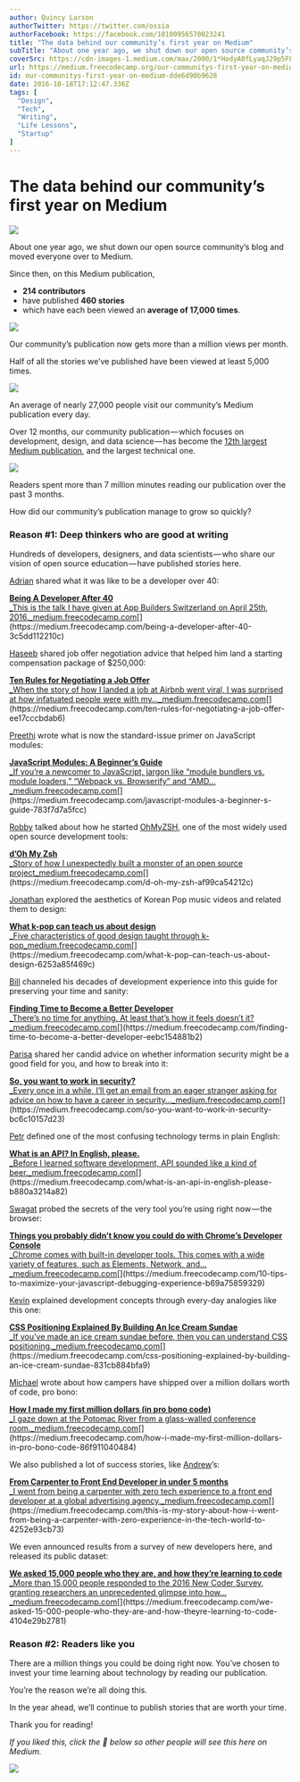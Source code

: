 ```yaml
---
author: Quincy Larson
authorTwitter: https://twitter.com/ossia
authorFacebook: https://facebook.com/10100956570023241
title: "The data behind our community’s first year on Medium"
subTitle: "About one year ago, we shut down our open source community’s blog and moved everyone over to Medium...."
coverSrc: https://cdn-images-1.medium.com/max/2000/1*HodyA0fLyaqJ29p5FFBUpw.png
url: https://medium.freecodecamp.org/our-communitys-first-year-on-medium-dde6d90b9628
id: our-communitys-first-year-on-medium-dde6d90b9628
date: 2016-10-18T17:12:47.336Z
tags: [
  "Design",
  "Tech",
  "Writing",
  "Life Lessons",
  "Startup"
]
---
```

# The data behind our community’s first year on Medium







![](https://cdn-images-1.medium.com/max/2000/1*HodyA0fLyaqJ29p5FFBUpw.png)







About one year ago, we shut down our open source community’s blog and moved everyone over to Medium.

Since then, on this Medium publication,

*   **214 contributors**
*   have published **460 stories**
*   which have each been viewed an **average of 17,000 times**.







![](https://cdn-images-1.medium.com/max/2000/1*T4IvQt8rltizt79unYMM2A.png)

Our community’s publication now gets more than a million views per month.







Half of all the stories we’ve published have been viewed at least 5,000 times.







![](https://cdn-images-1.medium.com/max/2000/1*WKo0zZQDeKTQKgvXQI1Sgw.png)

An average of nearly 27,000 people visit our community’s Medium publication every day.







Over 12 months, our community publication — which focuses on development, design, and data science — has become the [12th largest Medium publication](https://toppub.xyz/), and the largest technical one.







![](https://cdn-images-1.medium.com/max/2000/1*YnVjEFvGHTFGk7J0GuUuDg.png)

Readers spent more than 7 million minutes reading our publication over the past 3 months.







How did our community’s publication manage to grow so quickly?

### Reason #1: Deep thinkers who are good at writing

Hundreds of developers, designers, and data scientists — who share our vision of open source education — have published stories here.

[Adrian](https://medium.com/@akosma) shared what it was like to be a developer over 40:

[**Being A Developer After 40**  
_This is the talk I have given at App Builders Switzerland on April 25th, 2016._medium.freecodecamp.com](https://medium.freecodecamp.com/being-a-developer-after-40-3c5dd112210c "https://medium.freecodecamp.com/being-a-developer-after-40-3c5dd112210c")[](https://medium.freecodecamp.com/being-a-developer-after-40-3c5dd112210c)

[Haseeb](https://medium.com/@hosseeb) shared job offer negotiation advice that helped him land a starting compensation package of $250,000:

[**Ten Rules for Negotiating a Job Offer**  
_When the story of how I landed a job at Airbnb went viral, I was surprised at how infatuated people were with my…_medium.freecodecamp.com](https://medium.freecodecamp.com/ten-rules-for-negotiating-a-job-offer-ee17cccbdab6 "https://medium.freecodecamp.com/ten-rules-for-negotiating-a-job-offer-ee17cccbdab6")[](https://medium.freecodecamp.com/ten-rules-for-negotiating-a-job-offer-ee17cccbdab6)

[Preethi](https://medium.com/@preethikasireddy) wrote what is now the standard-issue primer on JavaScript modules:

[**JavaScript Modules: A Beginner’s Guide**  
_If you’re a newcomer to JavaScript, jargon like “module bundlers vs. module loaders,” “Webpack vs. Browserify” and “AMD…_medium.freecodecamp.com](https://medium.freecodecamp.com/javascript-modules-a-beginner-s-guide-783f7d7a5fcc "https://medium.freecodecamp.com/javascript-modules-a-beginner-s-guide-783f7d7a5fcc")[](https://medium.freecodecamp.com/javascript-modules-a-beginner-s-guide-783f7d7a5fcc)

[Robby](https://medium.com/@robbyrussell) talked about how he started [OhMyZSH](http://ohmyz.sh/), one of the most widely used open source development tools:

[**d’Oh My Zsh**  
_Story of how I unexpectedly built a monster of an open source project_medium.freecodecamp.com](https://medium.freecodecamp.com/d-oh-my-zsh-af99ca54212c "https://medium.freecodecamp.com/d-oh-my-zsh-af99ca54212c")[](https://medium.freecodecamp.com/d-oh-my-zsh-af99ca54212c)

[Jonathan](https://medium.com/@JonathanZWhite) explored the aesthetics of Korean Pop music videos and related them to design:

[**What k-pop can teach us about design**  
_Five characteristics of good design taught through k-pop_medium.freecodecamp.com](https://medium.freecodecamp.com/what-k-pop-can-teach-us-about-design-6253a85f469c "https://medium.freecodecamp.com/what-k-pop-can-teach-us-about-design-6253a85f469c")[](https://medium.freecodecamp.com/what-k-pop-can-teach-us-about-design-6253a85f469c)

[Bill](https://medium.com/@BillSourour) channeled his decades of development experience into this guide for preserving your time and sanity:

[**Finding Time to Become a Better Developer**  
_There’s no time for anything. At least that’s how it feels doesn’t it?_medium.freecodecamp.com](https://medium.freecodecamp.com/finding-time-to-become-a-better-developer-eebc154881b2 "https://medium.freecodecamp.com/finding-time-to-become-a-better-developer-eebc154881b2")[](https://medium.freecodecamp.com/finding-time-to-become-a-better-developer-eebc154881b2)

[Parisa](https://medium.com/@laparisa) shared her candid advice on whether information security might be a good field for you, and how to break into it:

[**So, you want to work in security?**  
_Every once in a while, I’ll get an email from an eager stranger asking for advice on how to have a career in security…_medium.freecodecamp.com](https://medium.freecodecamp.com/so-you-want-to-work-in-security-bc6c10157d23 "https://medium.freecodecamp.com/so-you-want-to-work-in-security-bc6c10157d23")[](https://medium.freecodecamp.com/so-you-want-to-work-in-security-bc6c10157d23)

[Petr](https://medium.com/@petrgazarov) defined one of the most confusing technology terms in plain English:

[**What is an API? In English, please.**  
_Before I learned software development, API sounded like a kind of beer._medium.freecodecamp.com](https://medium.freecodecamp.com/what-is-an-api-in-english-please-b880a3214a82 "https://medium.freecodecamp.com/what-is-an-api-in-english-please-b880a3214a82")[](https://medium.freecodecamp.com/what-is-an-api-in-english-please-b880a3214a82)

[Swagat](https://medium.com/@swagatswain) probed the secrets of the very tool you’re using right now — the browser:

[**Things you probably didn’t know you could do with Chrome’s Developer Console**  
_Chrome comes with built-in developer tools. This comes with a wide variety of features, such as Elements, Network, and…_medium.freecodecamp.com](https://medium.freecodecamp.com/10-tips-to-maximize-your-javascript-debugging-experience-b69a75859329 "https://medium.freecodecamp.com/10-tips-to-maximize-your-javascript-debugging-experience-b69a75859329")[](https://medium.freecodecamp.com/10-tips-to-maximize-your-javascript-debugging-experience-b69a75859329)

[Kevin](https://medium.com/@kevink) explained development concepts through every-day analogies like this one:

[**CSS Positioning Explained By Building An Ice Cream Sundae**  
_If you’ve made an ice cream sundae before, then you can understand CSS positioning._medium.freecodecamp.com](https://medium.freecodecamp.com/css-positioning-explained-by-building-an-ice-cream-sundae-831cb884bfa9 "https://medium.freecodecamp.com/css-positioning-explained-by-building-an-ice-cream-sundae-831cb884bfa9")[](https://medium.freecodecamp.com/css-positioning-explained-by-building-an-ice-cream-sundae-831cb884bfa9)

[Michael](https://medium.com/@CodeNonprofit) wrote about how campers have shipped over a million dollars worth of code, pro bono:

[**How I made my first million dollars (in pro bono code)**  
_I gaze down at the Potomac River from a glass-walled conference room._medium.freecodecamp.com](https://medium.freecodecamp.com/how-i-made-my-first-million-dollars-in-pro-bono-code-86f911040484 "https://medium.freecodecamp.com/how-i-made-my-first-million-dollars-in-pro-bono-code-86f911040484")[](https://medium.freecodecamp.com/how-i-made-my-first-million-dollars-in-pro-bono-code-86f911040484)

We also published a lot of success stories, like [Andrew](https://medium.com/@andrewchar)’s:

[**From Carpenter to Front End Developer in under 5 months**  
_I went from being a carpenter with zero tech experience to a front end developer at a global advertising agency._medium.freecodecamp.com](https://medium.freecodecamp.com/this-is-my-story-about-how-i-went-from-being-a-carpenter-with-zero-experience-in-the-tech-world-to-4252e93cb73 "https://medium.freecodecamp.com/this-is-my-story-about-how-i-went-from-being-a-carpenter-with-zero-experience-in-the-tech-world-to-4252e93cb73")[](https://medium.freecodecamp.com/this-is-my-story-about-how-i-went-from-being-a-carpenter-with-zero-experience-in-the-tech-world-to-4252e93cb73)

We even announced results from a survey of new developers here, and released its public dataset:

[**We asked 15,000 people who they are, and how they’re learning to code**  
_More than 15,000 people responded to the 2016 New Coder Survey, granting researchers an unprecedented glimpse into how…_medium.freecodecamp.com](https://medium.freecodecamp.com/we-asked-15-000-people-who-they-are-and-how-theyre-learning-to-code-4104e29b2781 "https://medium.freecodecamp.com/we-asked-15-000-people-who-they-are-and-how-theyre-learning-to-code-4104e29b2781")[](https://medium.freecodecamp.com/we-asked-15-000-people-who-they-are-and-how-theyre-learning-to-code-4104e29b2781)

### Reason #2: Readers like you

There are a million things you could be doing right now. You’ve chosen to invest your time learning about technology by reading our publication.

You’re the reason we’re all doing this.

In the year ahead, we’ll continue to publish stories that are worth your time.

Thank you for reading!

_If you liked this, click the 💚 below so other people will see this here on Medium._



![](https://cdn-images-1.medium.com/max/1600/1*31StU5CNIHk8VDkSHWO6nA.gif)










